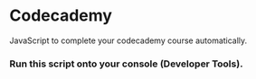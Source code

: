 # Codecademy
JavaScript to complete your codecademy course automatically.
### Run this script onto your console (Developer Tools).
